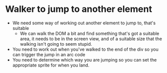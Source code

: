 # Walker to jump to another element

- We need some way of working out another element to jump to, that's suitable
  - We can walk the DOM a bit and find something that's got a suitable area, it needs to be in the screen view, and of a suitable size that the walking isn't going to seem stupid.
- You need to work out when you've walked to the end of the div so you can trigger the jump in an arc code
- You need to determine which way you are jumping so you can set the appropriate sprite for when you land.